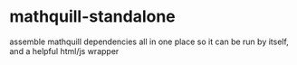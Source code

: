 # mathquill-standalone
assemble mathquill dependencies all in one place so it can be run by itself, and a helpful html/js wrapper
